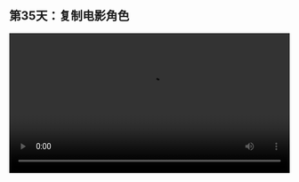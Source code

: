 ## 第35天：复制电影角色
 

<video width="100%" controls controlslist="nodownload nofullscreen noremoteplayback" disablePictureInPicture>
  
  <source src="https://api.keepwork.com/ts-storage/siteFiles/14463/raw#1593681117115session35.webm" type="video/webm">
  <source src="https://api.keepwork.com/ts-storage/siteFiles/14464/raw#1593681124467session35small.mp4" type="video/mp4" />
   
  你的浏览器不支持播放
</video>
<style>
video::-webkit-media-controls-fullscreen-button { display: none; } 
</style>



### 字幕

大家看我们在左侧的电影方块中有一个角色。
他有这样一个动作。
我们可以通过**Ctrl+左键**点击这个角色，
把它拖到下方的快捷栏中。
然后关闭这个电影方块。
这个时候我们来到右侧的电影方块。
同样在快捷栏中，按Ctrl+左键，
可以复制这个角色，
把它拖到第二个电影方块的格子中。
我们看到这时第二个电影方块中就也有这个角色和动作了。
用这种方式可以快速地在两个电影方块中复制和移动角色。

### 动手练习
复制一个电影角色